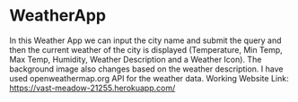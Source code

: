 # WeatherApp
In this Weather App we can input the city name and submit the query and then the current weather of the city is displayed (Temperature, Min Temp, Max Temp, Humidity, Weather Description and a Weather Icon). The background image also changes based on the weather description. I have used openweathermap.org API for the weather data.
Working Website Link: https://vast-meadow-21255.herokuapp.com/
